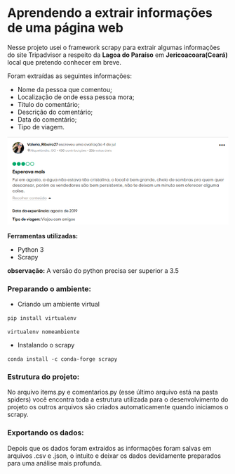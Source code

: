 # Aprendendo a extrair informações de uma página web 

Nesse projeto usei o  framework scrapy para extrair algumas informações do site Tripadvisor a respeito da **Lagoa do Paraíso** em **Jericoacoara(Ceará)** local que pretendo conhecer em breve.

Foram extraídas as seguintes informações:

- Nome da pessoa que comentou;
- Localização de onde essa pessoa mora;
- Título do comentário;
- Descrição do comentário;
- Data do comentário;
- Tipo de viagem.

<img src="Image/coment.png" >

**Ferramentas utilizadas:**
- Python 3 
- Scrapy

**observação:** A versão do python precisa ser superior a 3.5

### Preparando o ambiente:

- Criando um ambiente virtual

```pip install virtualenv```

```virtualenv nomeambiente```

- Instalando o scrapy

```conda install -c conda-forge scrapy```

### Estrutura do projeto:

No arquivo items.py e comentarios.py (esse último arquivo está na pasta spiders) você encontra toda a estrutura utilizada para o desenvolvimento do projeto os outros arquivos são criados automaticamente quando iniciamos o scrapy. 

### Exportando os dados:

Depois que os dados foram extraídos as informações foram salvas em arquivos .csv e .json, o intuito e deixar os dados devidamente preparados para uma análise mais profunda.

